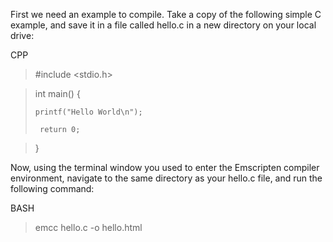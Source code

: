 First we need an example to compile. Take a copy of the following simple C example, and save it in a file called hello.c in a new directory on your local drive:

CPP

> #include <stdio.h>

> int main() {
> 
>     printf("Hello World\n");
>
>      return 0;

> }

Now, using the terminal window you used to enter the Emscripten compiler environment, navigate to the same directory as your hello.c file, and run the following command:

BASH

> emcc hello.c -o hello.html